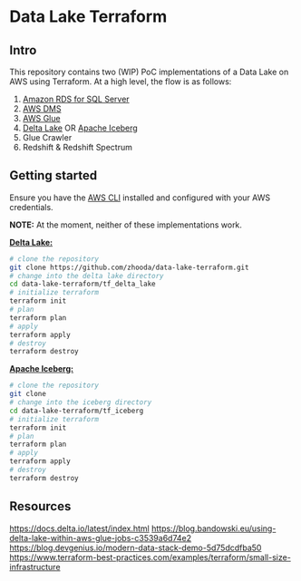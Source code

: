 # Data Lake Terraform

## Intro

This repository contains two (WIP) PoC implementations of a Data Lake on AWS using Terraform. At a high level, the flow is as follows:

1. [Amazon RDS for SQL Server](https://aws.amazon.com/rds/sqlserver/)
2. [AWS DMS](https://aws.amazon.com/dms/)
3. [AWS Glue](https://aws.amazon.com/glue/)
4. [Delta Lake](https://delta.io) OR [Apache Iceberg](https://iceberg.apache.org)
5. Glue Crawler
6. Redshift & Redshift Spectrum

## Getting started

Ensure you have the [AWS CLI](https://docs.aws.amazon.com/cli/latest/userguide/getting-started-install.html) installed and configured with your AWS credentials.

**NOTE:** At the moment, neither of these implementations work.

**[Delta Lake:](./tf_delta_lake/)**

```bash
# clone the repository
git clone https://github.com/zhooda/data-lake-terraform.git
# change into the delta lake directory
cd data-lake-terraform/tf_delta_lake
# initialize terraform
terraform init
# plan
terraform plan
# apply
terraform apply
# destroy 
terraform destroy
```

**[Apache Iceberg:](./tf_iceberg/)**

```bash
# clone the repository
git clone   
# change into the iceberg directory
cd data-lake-terraform/tf_iceberg
# initialize terraform
terraform init
# plan
terraform plan
# apply
terraform apply
# destroy
terraform destroy
```

## Resources

https://docs.delta.io/latest/index.html 
https://blog.bandowski.eu/using-delta-lake-within-aws-glue-jobs-c3539a6d74e2
https://blog.devgenius.io/modern-data-stack-demo-5d75dcdfba50
https://www.terraform-best-practices.com/examples/terraform/small-size-infrastructure